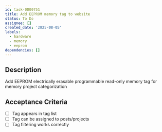 ```yaml
---
id: task-0000751
title: Add EEPROM memory tag to website
status: To Do
assignee: []
created_date: '2025-08-05'
labels:
  - hardware
  - memory
  - eeprom
dependencies: []
---
```


## Description

Add EEPROM electrically erasable programmable read-only memory tag for memory project categorization

## Acceptance Criteria

- [ ] Tag appears in tag list
- [ ] Tag can be assigned to posts/projects
- [ ] Tag filtering works correctly
